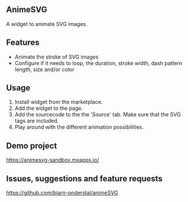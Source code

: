 ## AnimeSVG
A widget to animate SVG images.

## Features
- Animate the stroke of SVG images
- Configure if it needs to loop, the duration, stroke width, dash pattern length, size and/or color

## Usage
1. Install widget from the marketplace.
2. Add the widget to the page.
3. Add the sourcecode to the the 'Source' tab. Make sure that the SVG tags are included.
4. Play around with the different animation possibilities.

## Demo project
https://animesvg-sandbox.mxapps.io/

## Issues, suggestions and feature requests
https://github.com/bjarn-onderstal/animeSVG
